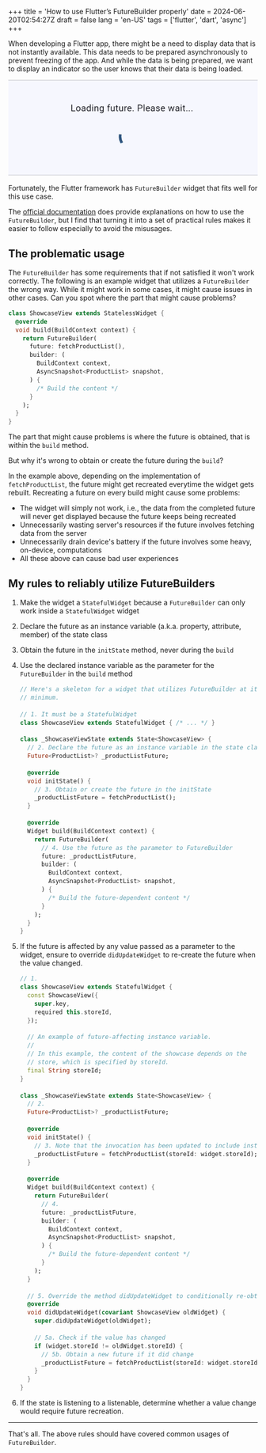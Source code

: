 +++
title = 'How to use Flutter’s FutureBuilder properly'
date = 2024-06-20T02:54:27Z
draft = false
lang = 'en-US'
tags = ['flutter', 'dart', 'async']
+++

When developing a Flutter app, there might be a need to display data that is not instantly available. This data needs to be prepared asynchronously to prevent freezing of the app. And while the data is being prepared, we want to display an indicator so the user knows that their data is being loaded.

![image](images/loading-future.png#center)

Fortunately, the Flutter framework has `FutureBuilder` widget that fits well for this use case.

The [official documentation](https://api.flutter.dev/flutter/widgets/FutureBuilder-class.html) does provide explanations on how to use the `FutureBuilder`, but I find that turning it into a set of practical rules makes it easier to follow especially to avoid the misusages.

## The problematic usage

The `FutureBuilder` has some requirements that if not satisfied it won't work correctly. The following is an example widget that utilizes a `FutureBuilder` the wrong way. While it might work in some cases, it might cause issues in other cases. Can you spot where the part that might cause problems?

```dart
class ShowcaseView extends StatelessWidget {
  @override
  void build(BuildContext context) {
    return FutureBuilder(
      future: fetchProductList(),
      builder: (
        BuildContext context,
        AsyncSnapshot<ProductList> snapshot,
      ) {
        /* Build the content */
      }
    );
  }
}
```

The part that might cause problems is where the future is obtained, that is within the `build` method.

But why it's wrong to obtain or create the future during the `build`?

In the example above, depending on the implementation of `fetchProductList`, the future might get recreated everytime the widget gets rebuilt. Recreating a future on every build might cause some problems:

- The widget will simply not work, i.e., the data from the completed future will never get displayed because the future keeps being recreated
- Unnecessarily wasting server's resources if the future involves fetching data from the server
- Unnecessarily drain device's battery if the future involves some heavy, on-device, computations
- All these above can cause bad user experiences

## My rules to reliably utilize FutureBuilders

1. Make the widget a `StatefulWidget` because a `FutureBuilder` can only work inside a `StatefulWidget` widget
2. Declare the future as an instance variable (a.k.a. property, attribute, member) of the state class
3. Obtain the future in the `initState` method, never during the `build`
4. Use the declared instance variable as the parameter for the `FutureBuilder` in the `build` method
    
    ```dart
    // Here's a skeleton for a widget that utilizes FutureBuilder at its
    // minimum.
    
    // 1. It must be a StatefulWidget
    class ShowcaseView extends StatefulWidget { /* ... */ }
    
    class _ShowcaseViewState extends State<ShowcaseView> {
      // 2. Declare the future as an instance variable in the state class
      Future<ProductList>? _productListFuture;
    	
      @override
      void initState() {
        // 3. Obtain or create the future in the initState
        _productListFuture = fetchProductList();
      }
    	
      @override
      Widget build(BuildContext context) {
        return FutureBuilder(
          // 4. Use the future as the parameter to FutureBuilder
          future: _productListFuture,
          builder: (
            BuildContext context,
            AsyncSnapshot<ProductList> snapshot,
          ) {
            /* Build the future-dependent content */
          }
        );
      }
    }
    ```
    
5. If the future is affected by any value passed as a parameter to the widget, ensure to override `didUpdateWidget` to re-create the future when the value changed.
    
    ```dart
    // 1.
    class ShowcaseView extends StatefulWidget {
      const ShowcaseView({
        super.key,
        required this.storeId,
      });
    
      // An example of future-affecting instance variable.
      //
      // In this example, the content of the showcase depends on the
      // store, which is specified by storeId.
      final String storeId;
    }
    
    class _ShowcaseViewState extends State<ShowcaseView> {
      // 2.
      Future<ProductList>? _productListFuture;
      
      @override
      void initState() {
        // 3. Note that the invocation has been updated to include instance variable from the   widget.
        _productListFuture = fetchProductList(storeId: widget.storeId);
      }
    
      @override
      Widget build(BuildContext context) {
        return FutureBuilder(
          // 4.
          future: _productListFuture,
          builder: (
            BuildContext context,
            AsyncSnapshot<ProductList> snapshot,
          ) {
            /* Build the future-dependent content */
          }
        );
      }
    
      // 5. Override the method didUpdateWidget to conditionally re-obtain the future
      @override
      void didUpdateWidget(covariant ShowcaseView oldWidget) {
        super.didUpdateWidget(oldWidget);
    
        // 5a. Check if the value has changed
        if (widget.storeId != oldWidget.storeId) {
          // 5b. Obtain a new future if it did change
          _productListFuture = fetchProductList(storeId: widget.storeId);
        }
      }
    }
    ```
    
6. If the state is listening to a listenable, determine whether a value change would require future recreation.

---

That's all. The above rules should have covered common usages of `FutureBuilder`.
